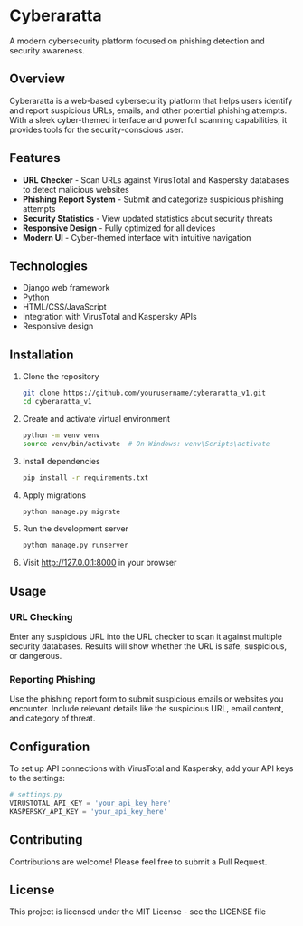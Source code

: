 # Cyberaratta

A modern cybersecurity platform focused on phishing detection and security awareness.

## Overview

Cyberaratta is a web-based cybersecurity platform that helps users identify and report suspicious URLs, emails, and other potential phishing attempts. With a sleek cyber-themed interface and powerful scanning capabilities, it provides tools for the security-conscious user.

## Features

- **URL Checker** - Scan URLs against VirusTotal and Kaspersky databases to detect malicious websites
- **Phishing Report System** - Submit and categorize suspicious phishing attempts
- **Security Statistics** - View updated statistics about security threats
- **Responsive Design** - Fully optimized for all devices
- **Modern UI** - Cyber-themed interface with intuitive navigation

## Technologies

- Django web framework
- Python
- HTML/CSS/JavaScript
- Integration with VirusTotal and Kaspersky APIs
- Responsive design

## Installation

1. Clone the repository
   ```bash
   git clone https://github.com/yourusername/cyberaratta_v1.git
   cd cyberaratta_v1
   ```

2. Create and activate virtual environment
   ```bash
   python -m venv venv
   source venv/bin/activate  # On Windows: venv\Scripts\activate
   ```

3. Install dependencies
   ```bash
   pip install -r requirements.txt
   ```

4. Apply migrations
   ```bash
   python manage.py migrate
   ```

5. Run the development server
   ```bash
   python manage.py runserver
   ```

6. Visit http://127.0.0.1:8000 in your browser

## Usage

### URL Checking
Enter any suspicious URL into the URL checker to scan it against multiple security databases. Results will show whether the URL is safe, suspicious, or dangerous.

### Reporting Phishing
Use the phishing report form to submit suspicious emails or websites you encounter. Include relevant details like the suspicious URL, email content, and category of threat.

## Configuration

To set up API connections with VirusTotal and Kaspersky, add your API keys to the settings:

```python
# settings.py
VIRUSTOTAL_API_KEY = 'your_api_key_here'
KASPERSKY_API_KEY = 'your_api_key_here'
```

## Contributing

Contributions are welcome! Please feel free to submit a Pull Request.

## License

This project is licensed under the MIT License - see the LICENSE file